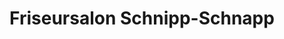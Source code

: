 ---
title: "Friseursalon Schnipp-Schnapp"
url: /poelzig/friseursalon-schnipp-schnapp/
shop: Friseur
---